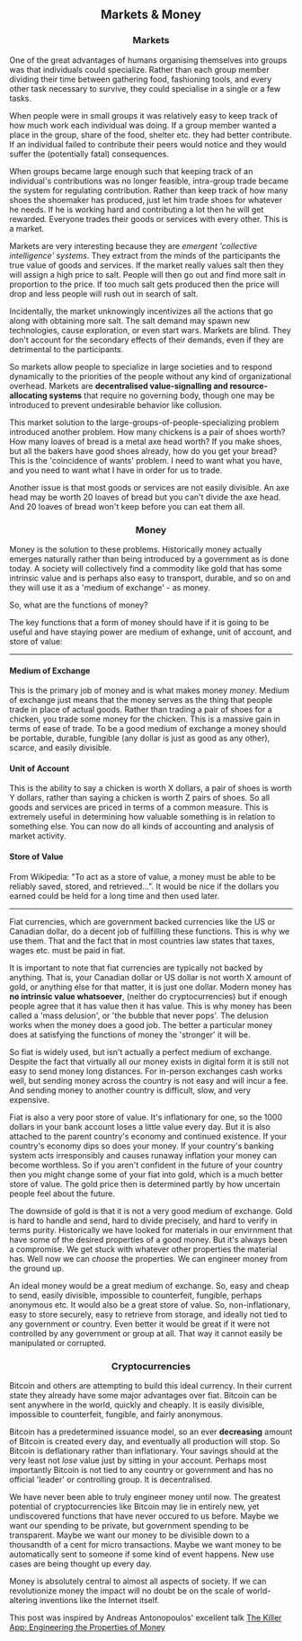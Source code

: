 <center> <h2>Markets & Money</h2> </center>

<center> <h3>Markets</h3> </center>

One of the great advantages of humans organising themselves into groups was that individuals could specialize. Rather than each group member dividing their time between gathering food, fashioning tools, and every other task necessary to survive, they could specialise in a single or a few tasks.

When people were in small groups it was relatively easy to keep track of how much work each individual was doing. If a group member wanted a place in the group, share of the food, shelter etc. they had better contribute. If an individual failed to contribute their peers would notice and they would suffer the (potentially fatal) consequences.

When groups became large enough such that keeping track of an individual's contributions was no longer feasible, intra-group trade became the system for regulating contribution. Rather than keep track of how many shoes the shoemaker has produced, just let him trade shoes for whatever he needs. If he is working hard and contributing a lot then he will get rewarded. Everyone trades their goods or services with every other. This is a market.

Markets are very interesting because they are *emergent 'collective intelligence' systems*. They extract from the minds of the participants the true value of goods and services. If the market really values salt then they will assign a high price to salt. People will then go out and find more salt in proportion to the price. If too much salt gets produced then the price will drop and less people will rush out in search of salt. 

Incidentally, the market unknowingly incentivizes all the actions that go along with obtaining more salt. The salt demand may spawn new technologies, cause exploration, or even start wars. Markets are blind. They don't account for the secondary effects of their demands, even if they are detrimental to the participants.

So markets allow people to specialize in large societies and to respond dynamically to the priorities of the people without any kind of organizational overhead. Markets are **decentralised value-signalling and resource-allocating systems** that require no governing body, though one may be introduced to prevent undesirable behavior like collusion.

This market solution to the large-groups-of-people-specializing problem introduced another problem. How many chickens is a pair of shoes worth? How many loaves of bread is a metal axe head worth? If you make shoes, but all the bakers have good shoes already, how do you get your bread? This is the 'coincidence of wants' problem. I need to want what you have, and you need to want what I have in order for us to trade. 

Another issue is that most goods or services are not easily divisible. An axe head may be worth 20 loaves of bread but you can't divide the axe head. And 20 loaves of bread won't keep before you can eat them all.

<center> <h3>Money</h3> </center>

Money is the solution to these problems. Historically money actually emerges naturally rather than being introduced by a government as is done today. A society will collectively find a commodity like gold that has some intrinsic value and is perhaps also easy to transport, durable, and so on and they will use it as a 'medium of exchange' - as money.

So, what are the functions of money?

The key functions that a form of money should have if it is going to be useful and have staying power are medium of exhange, unit of account, and store of value:

-------------

#### Medium of Exchange

This is the primary job of money and is what makes money _money_. Medium of exchange just means that the money serves as the thing that people trade in place of actual goods. Rather than trading a pair of shoes for a chicken, you trade some money for the chicken. This is a massive gain in terms of ease of trade. To be a good medium of exchange a money should be portable, durable, fungible (any dollar is just as good as any other), scarce, and easily divisible.

#### Unit of Account

This is the ability to say a chicken is worth X dollars, a pair of shoes is worth Y dollars, rather than saying a chicken is worth Z pairs of shoes. So all goods and services are priced in terms of a common measure. This is extremely useful in determining how valuable something is in relation to something else. You can now do all kinds of accounting and analysis of market activity. 

#### Store of Value

From Wikipedia: "To act as a store of value, a money must be able to be reliably saved, stored, and retrieved...". It would be nice if the dollars you earned could be held for a long time and then used later.

-------------

Fiat currencies, which are government backed currencies like the US or Canadian dollar, do a decent job of fulfilling these functions. This is why we use them. That and the fact that in most countries law states that taxes, wages etc. must be paid in fiat.

It is important to note that fiat currencies are typically not backed by anything. That is, your Canadian dollar or US dollar is not worth X amount of gold, or anything else for that matter, it is just one dollar. Modern money has **no intrinsic value whatsoever**, (neither do cryptocurrencies) but if enough people agree that it has value then it has value. This is why money has been called a 'mass delusion', or 'the bubble that never pops'. The delusion works when the money does a good job. The better a particular money does at satisfying the functions of money the 'stronger' it will be.

So fiat is widely used, but isn't actually a perfect medium of exchange. Despite the fact that virtually all our money exists in digital form it is still not easy to send money long distances. For in-person exchanges cash works well, but sending money across the country is not easy and will incur a fee. And sending money to another country is difficult, slow, and very expensive.

Fiat is also a very poor store of value. It's inflationary for one, so the 1000 dollars in your bank account loses a little value every day. But it is also attached to the parent country's economy and continued existence. If your country's economy dips so does your money. If your country's banking system acts irresponsibly and causes runaway inflation your money can become worthless. So if you aren't confident in the future of your country then you might change some of your fiat into gold, which is a much better store of value. The gold price then is determined partly by how uncertain people feel about the future.

The downside of gold is that it is not a very good medium of exchange. Gold is hard to handle and send, hard to divide precisely, and hard to verify in terms purity. Historically we have looked for materials in our envirnment that have some of the desired properties of a good money. But it's always been a compromise. We get stuck with whatever other properties the material has. Well now we can _choose_ the properties. We can engineer money from the ground up.

An ideal money would be a great medium of exchange. So, easy and cheap to send, easily divisible, impossible to counterfeit, fungible, perhaps anonymous etc. It would also be a great store of value. So, non-inflationary, easy to store securely, easy to retrieve from storage, and ideally not tied to any government or country. Even better it would be great if it were not controlled by any government or group at all. That way it cannot easily be manipulated or corrupted.

<center> <h3>Cryptocurrencies</h3> </center>

Bitcoin and others are attempting to build this ideal currency. In their current state they already have some major advantages over fiat. Bitcoin can be sent anywhere in the world, quickly and cheaply. It is easily divisible, impossible to counterfeit, fungible, and fairly anonymous.

Bitcoin has a predetermined issuance model, so an ever **decreasing** amount of Bitcoin is created every day, and eventually all production will stop. So Bitcoin is deflationary rather than inflationary. Your savings should at the very least not *lose* value just by sitting in your account. Perhaps most importantly Bitcoin is not tied to any country or government and has no official 'leader' or controlling group. It is decentralised.

We have never been able to truly engineer money until now. The greatest potential of cryptocurrencies like Bitcoin may lie in entirely new, yet undiscovered functions that have never occured to us before. Maybe we want our spending to be private, but government spending to be transparent. Maybe we want our money to be divisible down to a thousandth of a cent for micro transactions. Maybe we want money to be automatically sent to someone if some kind of event happens. New use cases are being thought up every day.

Money is absolutely central to almost all aspects of society. If we can revolutionize money the impact will no doubt be on the scale of world-altering inventions like the Internet itself.

This post was inspired by Andreas Antonopoulos' excellent talk [The Killer App: Engineering the Properties of Money](https://youtu.be/MxIrc1rxhyI)
